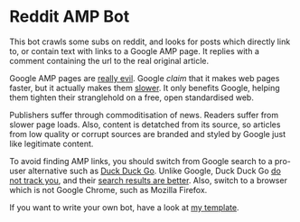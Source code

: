# Reddit AMP Bot

This bot crawls some subs on reddit, and looks for posts which directly link to, or contain text with links to a Google AMP page.
It replies with a comment containing the url to the real original article.

Google AMP pages are [really evil](https://www.theregister.co.uk/2017/05/19/open_source_insider_google_amp_bad_bad_bad).
Google *claim* that it makes web pages faster, but it actually makes them [slower](https://unlikekinds.com/article/google-amp-page-speed).
It only benefits Google, helping them tighten their stranglehold on a free, open standardised web.

Publishers suffer through commoditisation of news.
Readers suffer from slower page loads.
Also, content is detatched from its source, so articles from low quality or corrupt sources are branded and styled by Google just like legitimate content.

To avoid finding AMP links, you should switch from Google search to a pro-user alternative such as [Duck Duck Go](http://duckduckgo.com/).
Unlike Google, Duck Duck Go [do not track you](https://donttrack.us/), and their [search results are better](https://spreadprivacy.com/google-filter-bubble-study/).
Also, switch to a browser which is not Google Chrome, such as Mozilla Firefox.

If you want to write your own bot, have a look at [my template](https://github.com/mlda065/paragraphiser_bot_aws).
